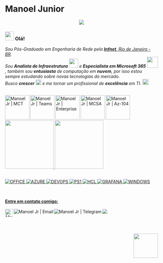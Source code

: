 # Manoel Junior

<div align="center"><img src="https://drive.google.com/uc?export=view&id=1oEtu4b8vS0_eiB5HkA5zxUJqJqW67dMx"></div>

### <img src="https://github.com/TheDudeThatCode/TheDudeThatCode/blob/master/Assets/Hi.gif" width="29px"> Olá!&nbsp;
<p>
  <em>
    Sou Pós-Graduado em Engenharia de Rede pela <a href="https://www.infnet.edu.br/infnet/"> <b>Infnet</b>, Rio de Janeiro - BR</a>. <br>
    Sou <b>Analista de Infraestrutura</b> <img src="https://github.com/TheDudeThatCode/TheDudeThatCode/blob/master/Assets/Developer.gif" width="30px"> e <b>Especialista em Microsoft 365</b>&nbsp;<img src="https://github.com/TheDudeThatCode/TheDudeThatCode/blob/master/Assets/Designer.gif" width="36px">, também sou <b>entusiasta</b>
    de computação em <b>nuvem</b>, por isso estou sempre estudando sobre novas tecnologias do mercado. <br>
     Busco <b>crescer</b> <img src="https://github.com/TheDudeThatCode/TheDudeThatCode/blob/master/Assets/Rocket.gif" width="18px"> e me tornar um profissional de 
    <b>excelência</b> em TI. <img src="https://github.com/TheDudeThatCode/TheDudeThatCode/blob/master/Assets/Medal.gif" width="20px">
  </em>  
</p>
<p>
<br>
  <a href="Microsoft Certified Trainer">
    <img align="left" alt="Manoel Jr | MCT" width="80px" src="https://drive.google.com/uc?export=view&id=19dlsOOMWLKrnMh2znpXzN2_98h-eeK_m" />
  </a>
  <a href="Teams Administrator Associate">
    <img align="left" alt="Manoel Jr | Teams" width="80px" src="https://drive.google.com/uc?export=view&id=1OZBBrAUS6sMM1OvJYtY2Dh5KuyUKWgWD" />
  </a>
  <a href="Enterprise Administrator Expert">
    <img align="left" alt="Manoel Jr | Enterprise" width="80px" src="https://drive.google.com/uc?export=view&id=1DSEA30JURw9SbqjiveADO6wj7o4u9EXD" />
   </a>
  <a href="MCSA Windows Server 2016">
    <img align="left" alt="Manoel Jr | MCSA" width="80px" src="https://drive.google.com/uc?export=view&id=1q-1CSdyZcnqVKtkMW554Nc3ACWpgKT7I" />
  </a>
  <a href="Azure Administrator">
    <img align="left" alt="Manoel Jr | Az-104" width="80px" src="https://drive.google.com/uc?export=1ibePu2QH-1ed8g3dw0ycsqf-xESTysqO" />
  </a>
</p>
<br><br>
<br>
<br>

<div>
<a href="https://github.com/mgsj2006">
<img height="160em" src= "https://github-readme-stats.vercel.app/api?username=mgsj2006&show_icons=true&hide_border=true&theme=prussian&include_all_commits=true&count_private=true"/>
<img height="160em" src="https://github-readme-stats.vercel.app/api/top-langs/?username=mgsj2006&hide_border=true&layout=compact&langs_count=7&theme=prussian"/>
</div>
  <br>
  
  
<div style="display: flex"><br>

  ![OFFICE](https://img.shields.io/badge/Microsoft365-orangered.svg?style=for-the-badge&logo=MicrosoftOffice&logoColor=white) 
  ![AZURE](https://img.shields.io/badge/Azure-darkblue.svg?style=for-the-badge&logo=MicrosoftAzure&logoColor=white) 
  ![DEVOPS](https://img.shields.io/badge/AzureDevOps-darkblue.svg?style=for-the-badge&logo=AzureDevOps&logoColor=white)
  ![PS1](https://img.shields.io/badge/PowerShell-blue.svg?style=for-the-badge&logo=PowerShell&logoColor=white) 
  ![HCL](https://img.shields.io/badge/Terraform-purple.svg?style=for-the-badge&logo=Terraform&logoColor=white) 
  ![GRAFANA](https://img.shields.io/badge/Grafana-orange.svg?style=for-the-badge&logo=Grafana&logoColor=white) 
  ![WINDOWS](https://img.shields.io/badge/Windows-mediumturquoise.svg?style=for-the-badge&logo=Windows&logoColor=white)
  
</div>
<br>
<br>
<b> Entre em contato comigo: </b>
<br><br>
<a href="https://www.linkedin.com/in/mgsj2006" target="_blank"><img src="https://img.shields.io/badge/-LinkedIn-%230077B5?style=for-the-badge&logo=linkedin&logoColor=white" target="_blank"></a> 
  <a href="https://manoti.com.br">
    <img align="left" alt="Manoel Jr | Site" width="26px" src="https://drive.google.com/uc?export=view&id=1GQlIVzvrZua3j_CvN20Hh5O6IAU3yk1i" />
   </a>
  <a href="mailto:mgsj2006@gmail.com">
    <img align="left" alt="Manoel Jr | Email" src="https://img.shields.io/badge/email-blue.svg?style=for-the-badge&logo=MicrosoftOutlook&logoColor=white" />
  </a>
  <a href="https://t.me/mgsj2006">
    <img align="left" alt="Manoel Jr | Telegram" src="https://img.shields.io/badge/telegram-dodgerblue.svg?style=for-the-badge&logo=Telegram&logoColor=white" />
  </a>
<br><br><br><br>
</p>
<div align="right"><img src="https://media.giphy.com/media/13V60VgE2ED7oc/giphy.gif" width="80px"></div>
